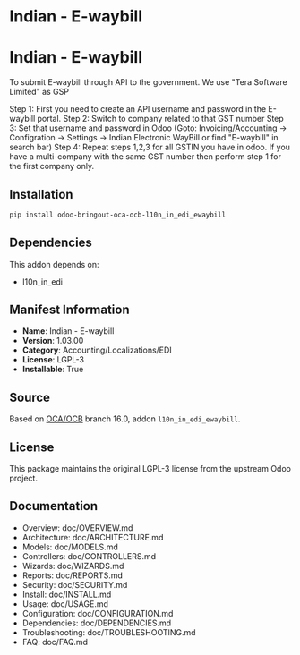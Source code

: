 # Indian - E-waybill


Indian - E-waybill
====================================
To submit E-waybill through API to the government.
We use "Tera Software Limited" as GSP

Step 1: First you need to create an API username and password in the E-waybill portal.
Step 2: Switch to company related to that GST number
Step 3: Set that username and password in Odoo (Goto: Invoicing/Accounting -> Configration -> Settings -> Indian Electronic WayBill or find "E-waybill" in search bar)
Step 4: Repeat steps 1,2,3 for all GSTIN you have in odoo. If you have a multi-company with the same GST number then perform step 1 for the first company only.
    

## Installation

```bash
pip install odoo-bringout-oca-ocb-l10n_in_edi_ewaybill
```

## Dependencies

This addon depends on:
- l10n_in_edi

## Manifest Information

- **Name**: Indian - E-waybill
- **Version**: 1.03.00
- **Category**: Accounting/Localizations/EDI
- **License**: LGPL-3
- **Installable**: True

## Source

Based on [OCA/OCB](https://github.com/OCA/OCB) branch 16.0, addon `l10n_in_edi_ewaybill`.

## License

This package maintains the original LGPL-3 license from the upstream Odoo project.

## Documentation

- Overview: doc/OVERVIEW.md
- Architecture: doc/ARCHITECTURE.md
- Models: doc/MODELS.md
- Controllers: doc/CONTROLLERS.md
- Wizards: doc/WIZARDS.md
- Reports: doc/REPORTS.md
- Security: doc/SECURITY.md
- Install: doc/INSTALL.md
- Usage: doc/USAGE.md
- Configuration: doc/CONFIGURATION.md
- Dependencies: doc/DEPENDENCIES.md
- Troubleshooting: doc/TROUBLESHOOTING.md
- FAQ: doc/FAQ.md
